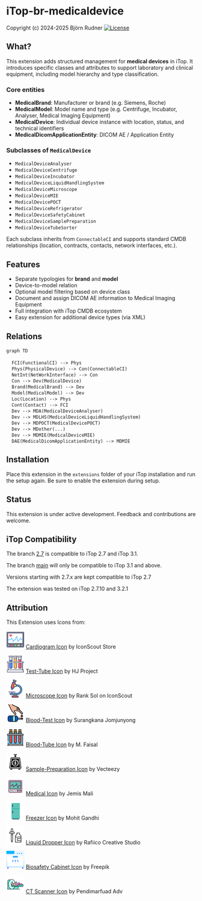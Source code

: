 # iTop-br-medicaldevice

Copyright (c) 2024-2025 Björn Rudner
[![License](https://img.shields.io/github/license/rudnerbjoern/iTop-br-medicaldevice)](https://github.com/rudnerbjoern/iTop-br-medicaldevice/blob/main/LICENSE)

## What?

This extension adds structured management for **medical devices** in iTop. It introduces specific classes and attributes to support laboratory and clinical equipment, including model hierarchy and type classification.

### Core entities

- **MedicalBrand**: Manufacturer or brand (e.g. Siemens, Roche)
- **MedicalModel**: Model name and type (e.g. Centrifuge, Incubator, Analyser, Medical Imaging Equipment)
- **MedicalDevice**: Individual device instance with location, status, and technical identifiers
- **MedicalDicomApplicationEntity**: DICOM AE / Application Entity

### Subclasses of `MedicalDevice`

- `MedicalDeviceAnalyser`
- `MedicalDeviceCentrifuge`
- `MedicalDeviceIncubator`
- `MedicalDeviceLiquidHandlingSystem`
- `MedicalDeviceMicroscope`
- `MedicalDeviceMIE`
- `MedicalDevicePOCT`
- `MedicalDeviceRefrigerator`
- `MedicalDeviceSafetyCabinet`
- `MedicalDeviceSamplePreparation`
- `MedicalDeviceTubeSorter`

Each subclass inherits from `ConnectableCI` and supports standard CMDB relationships (location, contracts, contacts, network interfaces, etc.).

## Features

- Separate typologies for **brand** and **model**
- Device-to-model relation
- Optional model filtering based on device class
- Document and assign DICOM AE information to Medical Imaging Equipment
- Full integration with iTop CMDB ecosystem
- Easy extension for additional device types (via XML)

## Relations

```mermaid
graph TD

  FCI(FunctionalCI) --> Phys
  Phys(PhysicalDevice) --> Con(ConnectableCI)
  NetInt(NetWorkInterface) --> Con
  Con --> Dev(MedicalDevice)
  Brand(MedicalBrand) --> Dev
  Model(MedicalModel) --> Dev
  Loc(Location) --> Phys
  Cont(Contact) --> FCI
  Dev --> MDA(MedicalDeviceAnalyser)
  Dev --> MDLHS(MedicalDeviceLiquidHandlingSystem)
  Dev --> MDPOCT(MedicalDevicePOCT)
  Dev --> MDother(...)
  Dev --> MDMIE(MedicalDeviceMIE)
  DAE(MedicalDicomApplicationEntity) --> MDMIE
```

## Installation

Place this extension in the `extensions` folder of your iTop installation and run the setup again. Be sure to enable the extension during setup.

## Status

This extension is under active development. Feedback and contributions are welcome.

## iTop Compatibility

The branch [2.7](https://github.com/rudnerbjoern/iTop-br-medicaldevice/tree/itop/2.7) is compatible to iTop 2.7 and iTop 3.1.

The branch [main](https://github.com/rudnerbjoern/iTop-br-medicaldevice/tree/main) will only be compatible to iTop 3.1 and above.

Versions starting with 2.7.x are kept compatible to iTop 2.7

The extension was tested on iTop 2.7.10 and 3.2.1

## Attribution

This Extension uses Icons from:

![Cardiogram Icon](br-medicaldevice/images/cardiogram.png) [Cardiogram Icon](https://iconscout.com/icons/cardiogram) by IconScout Store

![Test-Tube Icon](br-medicaldevice/images/test-tube.png) [Test-Tube Icon](https://iconscout.com/icons/test-tube) by HJ Project

![Microscope Icon](br-medicaldevice/images/microscope.png) [Microscope Icon](https://iconscout.com/icons/microscope) by Rank Sol on IconScout

![Blood-Test Icon](br-medicaldevice/images/blood-test.png) [Blood-Test Icon](https://iconscout.com/icons/blood-test) by Surangkana Jomjunyong

![Blood-Tube Icon](br-medicaldevice/images/blood-tube.png) [Blood-Tube Icon](https://iconscout.com/icons/blood-tube) by M. Faisal

![Sample-Preparation Icon](br-medicaldevice/images/vortex-mixer.png) [Sample-Preparation Icon](https://www.vecteezy.com/free-vector/container) by Vecteezy

![Medical Icon](br-medicaldevice/images//medical.png) [Medical Icon](https://iconscout.com/icons/medical) by Jemis Mali

![Freezer Icon](br-medicaldevice/images/freezer.png) [Freezer Icon](https://iconscout.com/icons/freezer) by Mohit Gandhi

![Liquid Dropper Icon](br-medicaldevice/images/liquid-dropper.png) [Liquid Dropper Icon](https://iconscout.com/icons/liquid-dropper) by Rafiico Creative Studio

![Biosafety Cabinet Icon](br-medicaldevice/images/biosafety-cabinet.png) [Biosafety Cabinet Icon](https://www.freepik.com/icon/biosafety-cabinet_9569504) by Freepik

![CT Scanner Icon](br-medicaldevice/images/ct-scan.png) [CT Scanner Icon](https://iconscout.com/icons/ct-scan) by Pendimarfuad Adv
